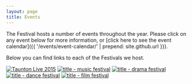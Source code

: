 ```yaml
---
layout: page
title: Events
---
```


The Festival hosts a number of events throughout the year. Please click on any event below for more information, or [click here to see the event calendar]({{ '/events/event-calendar/' | prepend: site.github.url }}).

Below you can find links to each of the Festivals we host.

<a href="{{ '/events/taunton-live-2015/' | prepend: site.github.url }}"><img src="{{ '/wp-content/uploads/2015/05/Taunton-Live-Logo_2C_web_sized.png' | prepend: site.github.url }}" alt="Taunton Live 2015" class="alignleft size-full wp-image-1152" /></a>
<a href="{{ '/events/music-festival' | prepend: site.github.url }}"><img src="{{ '/wp-content/uploads/2014/02/title-music-festival.png' | prepend: site.github.url }}" alt="title - music festival" class="alignleft size-full wp-image-607" /></a>
<a href="{{ '/events/drama-festival' | prepend: site.github.url }}"><img src="{{ '/wp-content/uploads/2014/02/title-drama-festival.png' | prepend: site.github.url }}" alt="title - drama festival" class="alignleft size-full wp-image-610" /></a>
<a href="{{ '/events/dance-festival' | prepend: site.github.url }}"><img src="{{ '/wp-content/uploads/2014/02/title-dance-festival.png' | prepend: site.github.url }}" alt="title - dance festival" class="alignleft size-full wp-image-609" /></a>
<a href="{{ '/events/film-festival/' | prepend: site.github.url }}" title="Film Festival"><img src="{{ '/wp-content/uploads/2014/02/title-film-festival.png' | prepend: site.github.url }}" alt="title - film festival" class="alignleft size-full wp-image-606" /></a>